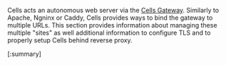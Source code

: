 Cells acts an autonomous web server via the [Cells Gateway](./glossary). Similarly to Apache, Ngninx or Caddy, Cells provides
ways to bind the gateway to multiple URLs. This section provides information about managing these multiple "sites" as well additional
information to configure TLS and to properly setup Cells behind reverse proxy.

[:summary]